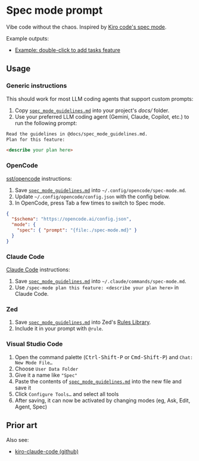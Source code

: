 # Spec mode prompt

Vibe code without the chaos. Inspired by [Kiro code's spec mode](https://kiro.dev/blog/introducing-kiro/).

Example outputs:

- [Example: double-click to add tasks feature](examples/tasks_md_double_click.md)

## Usage

### Generic instructions

This should work for most LLM coding agents that support custom prompts:

1. Copy [`spec_mode_guidelines.md`](spec_mode_guidelines.md) into your project's _docs/_ folder.
2. Use your preferred LLM coding agent (Gemini, Claude, Copilot, etc.) to run the following prompt:

```markdown
Read the guidelines in @docs/spec_mode_guidelines.md.
Plan for this feature:

<describe your plan here>
```

### OpenCode

[sst/opencode](https://github.com/sst/opencode) instructions:

1. Save [`spec_mode_guidelines.md`](spec_mode_guidelines.md) into `~/.config/opencode/spec-mode.md`.
2. Update `~/.config/opencode/config.json` with the config below.
3. In OpenCode, press <kdb>Tab</kdb> a few times to switch to Spec mode.

```json
{
  "$schema": "https://opencode.ai/config.json",
  "mode": {
    "spec": { "prompt": "{file:./spec-mode.md}" }
  }
}
```

### Claude Code

[Claude Code](https://docs.anthropic.com/en/docs/claude-code/overview) instructions:

1. Save [`spec_mode_guidelines.md`](spec_mode_guidelines.md) into `~/.claude/commands/spec-mode.md`.
2. Use `/spec-mode plan this feature: <describe your plan here>` in Claude Code.

### Zed

1. Save [`spec_mode_guidelines.md`](spec_mode_guidelines.md) into Zed's [Rules Library](https://zed.dev/docs/ai/rules#rules-library).
2. Include it in your prompt with `@rule`.

### Visual Studio Code

1. Open the command palette (<kbd>Ctrl-Shift-P</kbd> or <kbd>Cmd-Shift-P</kbd>) and `Chat: New Mode File…`
2. Choose `User Data Folder`
3. Give it a name like `"Spec"`
4. Paste the contents of [`spec_mode_guidelines.md`](spec_mode_guidelines.md) into the new file and save it
5. Click `Configure Tools…` and select all tools
6. After saving, it can now be activated by changing modes (eg, Ask, Edit, Agent, Spec)

## Prior art

Also see:

- [kiro-claude-code (github)](https://github.com/ashi12381/kiro-claude-code)
